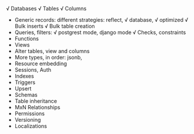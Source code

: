 √ Databases
√ Tables
√ Columns
* Generic records: different strategies: reflect, √ database, √ optimized
√ Bulk inserts
√ Bulk table creation
* Queries, filters: √ postgrest mode, django mode
√ Checks, constraints
* Functions 
* Views
* Alter tables, view and columns
* More types, in order: jsonb, 
* Resource embedding
* Sessions, Auth
* Indexes
* Triggers
* Upsert
* Schemas
* Table inheritance
* MxN Relationships
* Permissions
* Versioning
* Localizations
